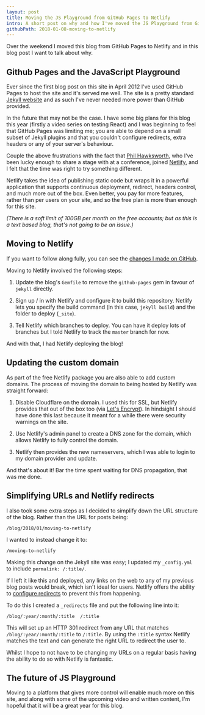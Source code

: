 ```yaml
---
layout: post
title: Moving the JS Playground from GitHub Pages to Netlify
intro: A short post on why and how I've moved the JS Playground from GitHub Pages to Netlify.
githubPath: 2018-01-08-moving-to-netlify
---
```


Over the weekend I moved this blog from GitHub Pages to Netlify and in this blog
post I want to talk about why.

## Github Pages and the JavaScript Playground

Ever since the first blog post on this site in April 2012 I've used GitHub Pages
to host the site and it's served me well. The site is a pretty standard
[Jekyll website](https://jekyllrb.com) and as such I've never needed more power
than GitHub provided.

In the future that may not be the case. I have some big plans for this blog this
year (firstly a video series on testing React) and I was beginning to feel that
GitHub Pages was limiting me; you are able to depend on a small subset of Jekyll
plugins and that you couldn't configure redirects, extra headers or any of your
server's behaviour.

Couple the above frustrations with the fact that
[Phil Hawksworth](https://twitter.com/philhawksworth), who I've been lucky
enough to share a stage with at a conference, joined
[Netlify](https://www.netlify.com), and I felt that the time was right to try
something different.

Netlify takes the idea of publishing static code but wraps it in a powerful
application that supports continuous deployment, redirect, headers control, and
much more out of the box. Even better, you pay for more features, rather than
per users on your site, and so the free plan is more than enough for this site.

_(There is a soft limit of 100GB per month on the free accounts; but as this is
a text based blog, that's not going to be an issue.)_

## Moving to Netlify

If you want to follow along fully, you can see the
[changes I made on GitHub](https://github.com/jackfranklin/javascriptplayground.com/pull/89).

Moving to Netlify involved the following steps:

1. Update the blog's `Gemfile` to remove the `github-pages` gem in favour of
   `jekyll` directly.

2. Sign up / in with Netlify and configure it to build this repository. Netlify
   lets you specify the build command (in this case, `jekyll build`) and the
   folder to deploy (`_site`).

3. Tell Netlify which branches to deploy. You can have it deploy lots of
   branches but I told Netlify to track the `master` branch for now.

And with that, I had Netlify deploying the blog!

## Updating the custom domain

As part of the free Netlify package you are also able to add custom domains. The
process of moving the domain to being hosted by Netlify was straight forward:

1. Disable Cloudflare on the domain. I used this for SSL, but Netlify provides
   that out of the box too (via [Let's Encrypt](https://letsencrypt.org/)). In
   hindsight I should have done this last because it meant for a while there
   were security warnings on the site.

2. Use Netlify's admin panel to create a DNS zone for the domain, which allows
   Netlify to fully control the domain.

3. Netlify then provides the new nameservers, which I was able to login to my
   domain provider and update.

And that's about it! Bar the time spent waiting for DNS propagation, that was me
done.

## Simplifying URLs and Netlify redirects

I also took some extra steps as I decided to simplify down the URL structure of
the blog. Rather than the URL for posts being:

```
/blog/2018/01/moving-to-netlify
```

I wanted to instead change it to:

```
/moving-to-netlify
```

Making this change on the Jekyll site was easy; I updated my `_config.yml` to
include `permalink: /:title/`.

If I left it like this and deployed, any links on the web to any of my previous
blog posts would break, which isn't ideal for users. Netlify offers the ability
to [configure redirects](https://www.netlify.com/docs/redirects/) to prevent
this from happening.

To do this I created a `_redirects` file and put the following line into it:

```
/blog/:year/:month/:title  /:title
```

This will set up an HTTP 301 redirect from any URL that matches
`/blog/:year/:month/:title` to `/:title`. By using the `:title` syntax Netlify
matches the text and can generate the right URL to redirect the user to.

Whilst I hope to not have to be changing my URLs on a regular basis having the
ability to do so with Netlify is fantastic.

## The future of JS Playground

Moving to a platform that gives more control will enable much more on this site,
and along with some of the upcoming video and written content, I'm hopeful that
it will be a great year for this blog.
